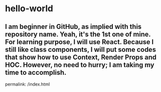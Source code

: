 # hello-world
I am beginner in GitHub, as implied with this repository name. Yeah, it's the 1st one of mine.
For learning purpose, I will use React. Because I still like class components, I will put some codes that show how to use Context, Render Props and HOC.
However, no need to hurry; I am taking my time to accomplish.
-----------
permalink: /index.html
